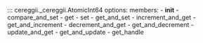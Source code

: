 ::: cereggii._cereggii.AtomicInt64
    options:
        members:
            - __init__
            - compare_and_set
            - get
            - set
            - get_and_set
            - increment_and_get
            - get_and_increment
            - decrement_and_get
            - get_and_decrement
            - update_and_get
            - get_and_update
            - get_handle
